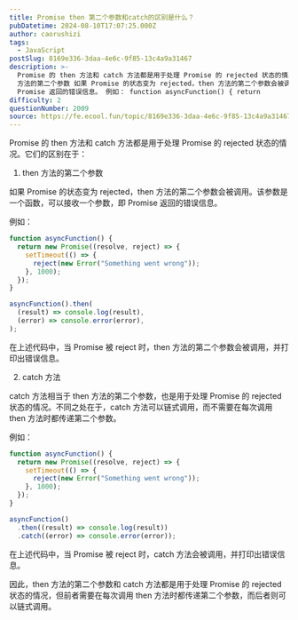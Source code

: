 ```yaml
---
title: Promise then 第二个参数和catch的区别是什么？
pubDatetime: 2024-08-10T17:07:25.000Z
author: caorushizi
tags:
  - JavaScript
postSlug: 8169e336-3daa-4e6c-9f85-13c4a9a31467
description: >-
  Promise 的 then 方法和 catch 方法都是用于处理 Promise 的 rejected 状态的情况。它们的区别在于： then
  方法的第二个参数 如果 Promise 的状态变为 rejected，then 方法的第二个参数会被调用。该参数是一个函数，可以接收一个参数，即
  Promise 返回的错误信息。 例如： function asyncFunction() { return
difficulty: 2
questionNumber: 2009
source: https://fe.ecool.fun/topic/8169e336-3daa-4e6c-9f85-13c4a9a31467
---
```


Promise 的 then 方法和 catch 方法都是用于处理 Promise 的 rejected 状态的情况。它们的区别在于：

1. then 方法的第二个参数

如果 Promise 的状态变为 rejected，then 方法的第二个参数会被调用。该参数是一个函数，可以接收一个参数，即 Promise 返回的错误信息。

例如：

```js
function asyncFunction() {
  return new Promise((resolve, reject) => {
    setTimeout(() => {
      reject(new Error("Something went wrong"));
    }, 1000);
  });
}

asyncFunction().then(
  (result) => console.log(result),
  (error) => console.error(error),
);
```

在上述代码中，当 Promise 被 reject 时，then 方法的第二个参数会被调用，并打印出错误信息。

2. catch 方法

catch 方法相当于 then 方法的第二个参数，也是用于处理 Promise 的 rejected 状态的情况。不同之处在于，catch 方法可以链式调用，而不需要在每次调用 then 方法时都传递第二个参数。

例如：

```js
function asyncFunction() {
  return new Promise((resolve, reject) => {
    setTimeout(() => {
      reject(new Error("Something went wrong"));
    }, 1000);
  });
}

asyncFunction()
  .then((result) => console.log(result))
  .catch((error) => console.error(error));
```

在上述代码中，当 Promise 被 reject 时，catch 方法会被调用，并打印出错误信息。

因此，then 方法的第二个参数和 catch 方法都是用于处理 Promise 的 rejected 状态的情况，但前者需要在每次调用 then 方法时都传递第二个参数，而后者则可以链式调用。
